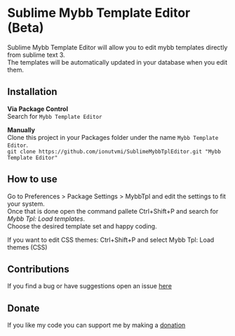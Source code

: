 Sublime Mybb Template Editor (Beta)
=============================
Sublime Mybb Template Editor will allow you to edit mybb templates directly from sublime text 3.  
The templates will be automatically updated in your database when you edit them.  

Installation
-----------------
**Via Package Control**  
Search for `Mybb Template Editor`

**Manually**  
Clone this project in your Packages folder under the name `Mybb Template Editor`.  
`git clone https://github.com/ionutvmi/SublimeMybbTplEditor.git "Mybb Template Editor"`

How to use
-----------------
Go to Preferences > Package Settings > MybbTpl and edit the settings to fit your system.  
Once that is done open the command pallete Ctrl+Shift+P and search for *Mybb Tpl: Load templates*.  
Choose the desired template set and happy coding. 

If you want to edit CSS themes: 
Ctrl+Shift+P and select Mybb Tpl: Load themes (CSS) 


Contributions
-----------------
If you find a bug or have suggestions open an issue [here](https://github.com/ionutvmi/SublimeMybbTplEditor/issues)

Donate 
-----------------
If you like my code you can support me by making a [donation](https://www.paypal.com/cgi-bin/webscr?cmd=_donations&business=T9HU2KAF54EBE&lc=RO&currency_code=USD&bn=PP%2dDonationsBF%3abtn_donateCC_LG%2egif%3aNonHosted)
